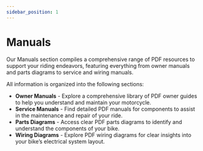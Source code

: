 ```yaml
---
sidebar_position: 1
---
```


# Manuals

Our Manuals section compiles a comprehensive range of PDF resources to support your riding endeavors, featuring everything from owner manuals and parts diagrams to service and wiring manuals.

All information is organized into the following sections:
- **Owner Manuals** - Explore a comprehensive library of PDF owner guides to help you understand and maintain your motorcycle.
- **Service Manuals** - Find detailed PDF manuals for components to assist in the maintenance and repair of your ride.
- **Parts Diagrams** - Access clear PDF parts diagrams to identify and understand the components of your bike.
- **Wiring Diagrams** - Explore PDF wiring diagrams for clear insights into your bike’s electrical system layout.


